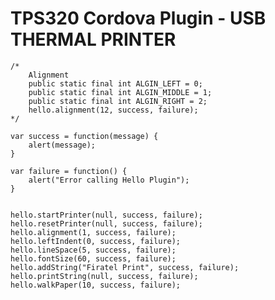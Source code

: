 # TPS320 Cordova Plugin - USB THERMAL PRINTER

    /*
        Alignment
        public static final int ALGIN_LEFT = 0;
        public static final int ALGIN_MIDDLE = 1;
        public static final int ALGIN_RIGHT = 2;
        hello.alignment(12, success, failure);
    */

    var success = function(message) {
        alert(message);
    }

    var failure = function() {
        alert("Error calling Hello Plugin");
    }


    hello.startPrinter(null, success, failure);
    hello.resetPrinter(null, success, failure);
    hello.alignment(1, success, failure);
    hello.leftIndent(0, success, failure);
    hello.lineSpace(5, success, failure);
    hello.fontSize(60, success, failure);
    hello.addString("Firatel Print", success, failure);
    hello.printString(null, success, failure);
    hello.walkPaper(10, success, failure);
